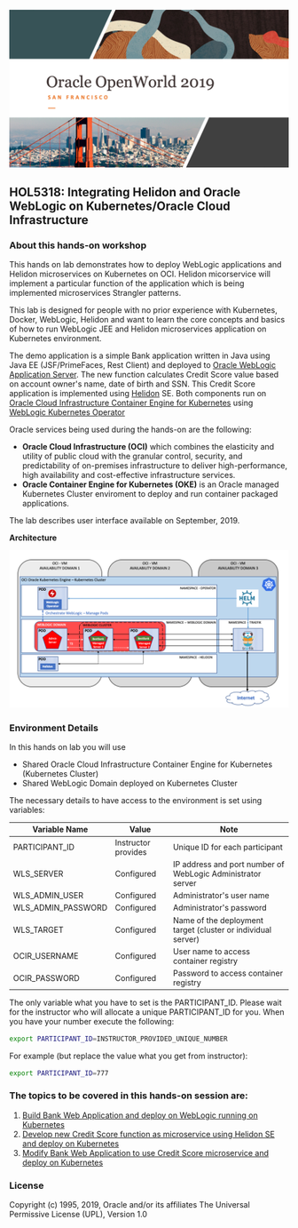 ![](tutorials/images/hol.logo.png)

## HOL5318: Integrating Helidon and Oracle WebLogic on Kubernetes/Oracle Cloud Infrastructure ##

### About this hands-on workshop ###

This hands on lab demonstrates how to deploy WebLogic applications and Helidon microservices on Kubernetes on OCI. Helidon micorservice will implement a particular function of the application which is being implemented microservices Strangler patterns.

This lab is designed for people with no prior experience with Kubernetes, Docker, WebLogic, Helidon and want to learn the core concepts and basics of how to run WebLogic JEE and Helidon microservices application on Kubernetes environment.

The demo application is a simple Bank application written in Java using Java EE (JSF/PrimeFaces, Rest Client) and deployed to [Oracle WebLogic Application Server](https://www.oracle.com/middleware/technologies/weblogic.html).
The new function calculates Credit Score value based on account owner's name, date of birth and SSN. This Credit Score  application is implemented using [Helidon](https://helidon.io/#/) SE.
Both components run on [Oracle Cloud Infrastructure Container Engine for Kubernetes](https://docs.cloud.oracle.com/iaas/Content/ContEng/Concepts/contengoverview.htm) using [WebLogic Kubernetes Operator](https://github.com/oracle/weblogic-kubernetes-operator)

Oracle services being used during the hands-on are the following:

+ **Oracle Cloud Infrastructure (OCI)** which combines the elasticity and utility of public cloud with the granular control, security, and predictability of on-premises infrastructure to deliver high-performance, high availability and cost-effective infrastructure services.
+ **Oracle Container Engine for Kubernetes (OKE)** is an Oracle managed Kubernetes Cluster enviroment to deploy and run container packaged applications.

The lab describes user interface available on September, 2019.

**Architecture**

![](tutorials/images/architecture.png)

### Environment Details ###

In this hands on lab you will use
- Shared Oracle Cloud Infrastructure Container Engine for Kubernetes (Kubernetes Cluster)
- Shared WebLogic Domain deployed on Kubernetes Cluster

The necessary details to have access to the environment is set using variables:

|Variable Name|Value|Note|
| ----------- | --- | -- |
|PARTICIPANT_ID|Instructor provides|Unique ID for each participant|
|WLS_SERVER|Configured|IP address and port number of WebLogic Administrator server
|WLS_ADMIN_USER|Configured|Administrator's user name|
|WLS_ADMIN_PASSWORD|Configured|Administrator's password|
|WLS_TARGET|Configured| Name of the deployment target (cluster or individual server)|
|OCIR_USERNAME|Configured|User name to access container registry|
|OCIR_PASSWORD|Configured|Password to access container registry|

The only variable what you have to set is the PARTICIPANT_ID. Please wait for the instructor who will allocate a unique PARTICIPANT_ID for you. When you have your number execute the following:
```bash
export PARTICIPANT_ID=INSTRUCTOR_PROVIDED_UNIQUE_NUMBER
```
For example (but replace the value what you get from instructor):
```bash
export PARTICIPANT_ID=777
```

### The topics to be covered in this hands-on session are: ###

1. [Build Bank Web Application and deploy on WebLogic running on Kubernetes](tutorials/1.build.bank.webapp.md)
2. [Develop new Credit Score function as microservice using Helidon SE and deploy on Kubernetes](2.build.creditscore.helidon.microservice.md)
3. [Modify Bank Web Application to use Credit Score microservice and deploy on Kubernetes](3.modify.bank.webapp.md)

### License ###
Copyright (c) 1995, 2019, Oracle and/or its affiliates
The Universal Permissive License (UPL), Version 1.0
